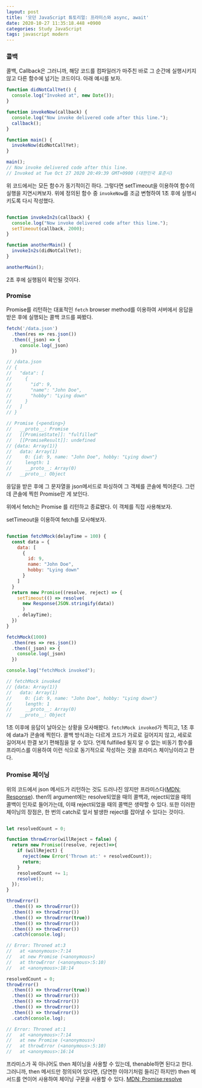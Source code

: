 ```yaml
---
layout: post
title: '모던 JavaScript 튜토리얼: 프라미스와 async, await'
date: 2020-10-27 11:35:18.448 +0900
categories: Study JavaScript
tags: javascript modern
---
```


### 콜백

콜백, Callback은 그러니까, 해당 코드를 컴파일러가 마주친 바로 그 순간에 실행시키지 않고 다른 함수에 넘기는 코드이다. 아래 예시를 보자.

```javascript
function didNotCallYet() {
  console.log("Invoked at", new Date());
}

function invokeNow(callback) {
  console.log("Now invoke delivered code after this line.");
  callback();
}

function main() {
  invokeNow(didNotCallYet);
}

main();
// Now invoke delivered code after this line.
// Invoked at Tue Oct 27 2020 20:49:39 GMT+0900 (대한민국 표준시)
```

위 코드에서는 모든 함수가 동기적이긴 하다. 그렇다면 setTimeout을 이용하여 함수의 실행을 지연시켜보자.
위에 정의된 함수 중 `invokeNow`를 조금 변형하여 1초 후에 실행시키도록 다시 작성했다.

```javascript

function invokeIn2s(callback) {
  console.log("Now invoke delivered code after this line.");
  setTimeout(callback, 2000);
}

function anotherMain() {
  invokeIn2s(didNotCallYet);
}

anotherMain();

```

2초 후에 실행됨이 확인될 것이다.


### Promise

Promise를 리턴하는 대표적인 `fetch` browser method를 이용하여 서버에서 응답을 받은 후에 실행되는 콜백 코드를 짜봤다.

```javascript
fetch('/data.json')
  .then(res => res.json())
  .then((_json) => {
     console.log(_json)
  })

// /data.json
// {
//   "data": [
//     {
//       "id": 9,
//       "name": "John Doe",
//       "hobby": "Lying down"
//     }
//   ]
// }

// Promise {<pending>}
//   __proto__: Promise
//   [[PromiseState]]: "fulfilled"
//   [[PromiseResult]]: undefined
// {data: Array(1)}
//   data: Array(1)
//     0: {id: 9, name: "John Doe", hobby: "Lying down"}
//     length: 1
//     __proto__: Array(0)
//   __proto__: Object

```

응답을 받은 후에 그 문자열을 json메서드로 파싱하여 그 객체를 콘솔에 찍어준다. 그런데 콘솔에 찍힌 Promise란 게 보인다.

위에서 fetch는 Promise 를 리턴하고 종료됐다. 이 객체를 직접 사용해보자.

setTimeout을 이용하여 fetch를 모사해보자.
```javascript

function fetchMock(delayTime = 100) {
  const data = {
    data: [
      {
        id: 9,
        name: "John Doe",
        hobby: "Lying down"
      }
    ]
  }
  return new Promise((resolve, reject) => {
    setTimeout(() => resolve(
      new Response(JSON.stringify(data))
      )
    , delayTime);
  })
}

fetchMock(1000)
  .then(res => res.json())
  .then((_json) => {
    console.log(_json)
  })

console.log("fetchMock invoked");

// fetchMock invoked
// {data: Array(1)}
//   data: Array(1)
//     0: {id: 9, name: "John Doe", hobby: "Lying down"}
//     length: 1
//     __proto__: Array(0)
//   __proto__: Object
```

1초 이후에 응답이 날아오는 상황을 모사해봤다. `fetchMock invoked`가 찍히고, 1초 후에 data가 콘솔에 찍힌다.
콜백 방식과는 다르게 코드가 가로로 길어지지 않고, 세로로 길어져서 한결 보기 편해짐을 알 수 있다. 언제 fulfilled 될지 알 수 없는 비동기 함수를 프라미스를 이용하여 이런 식으로 동기적으로 작성하는 것을 프라미스 체이닝이라고 한다.

### Promise 체이닝

위의 코드에서 json 메서드가 리턴하는 것도 드러나진 않지만 프라미스다([MDN: Response](https://developer.mozilla.org/en-US/docs/Web/API/Response#Body_Interface_Methods)). then의 argument에는 resolve되었을 때의 콜백과, reject되었을 때의 콜백이 인자로 들어가는데, 이때 reject되었을 때의 콜백은 생략할 수 있다. 또한 이러한 체이닝의 장점은, 한 번의 catch로 앞서 발생한 reject를 잡아낼 수 있다는 것이다. 

```javascript

let resolvedCount = 0;

function throwError(willReject = false) {
  return new Promise((resolve, reject)=>{
    if (willReject) {
      reject(new Error('Thrown at:' + resolvedCount));
      return;
    }
    resolvedCount += 1;
    resolve();
  });
}

throwError()
  .then(() => throwError())
  .then(() => throwError())
  .then(() => throwError(true))
  .then(() => throwError())
  .then(() => throwError())
  .catch(console.log);

// Error: Throned at:3
//   at <anonymous>:7:14
//   at new Promise (<anonymous>)
//   at throwError (<anonymous>:5:10)
//   at <anonymous>:18:14

resolvedCount = 0;
throwError()
  .then(() => throwError(true))
  .then(() => throwError())
  .then(() => throwError())
  .then(() => throwError())
  .then(() => throwError())
  .catch(console.log);

// Error: Throned at:1
//   at <anonymous>:7:14
//   at new Promise (<anonymous>)
//   at throwError (<anonymous>:5:10)
//   at <anonymous>:16:14
```

프라미스가 꼭 아니어도 then 체이닝을 사용할 수 있는데, thenable하면 된다고 한다. 그러니까, then 메서드만 정의되어 있다면, (당연한 이야기처럼 들리긴 하지만) then 메서드를 연이어 사용하여 체이닝 구문을 사용할 수 있다. [MDN: Promise:resolve](https://developer.mozilla.org/ko/docs/Web/JavaScript/Reference/Global_Objects/Promise/resolve#thenable_이행_및_오류_발생) 
